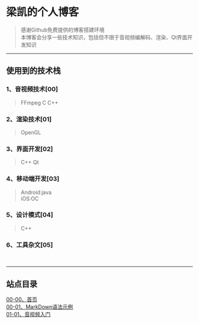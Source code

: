 # 梁凯的个人博客


>感谢Github免费提供的博客搭建环境<br>
>本博客会分享一些技术知识，包括但不限于音视频编解码、渲染、Qt界面开发知识

***
## 使用到的技术栈

### 1、音视频技术[00]
>FFmpeg C C++

### 2、渲染技术[01]
>OpenGL

### 3、界面开发[02]
>C++ Qt

### 4、移动端开发[03]<br>
>Android:java<br>
>iOS:OC

### 5、设计模式[04]
>C++

### 6、工具杂文[05]
<br>

***

## 站点目录
[00-00、首页](https:://arikes.github.io/)<br>
[00-01、MarkDown语法示例](https://arikes.github.io/test/markdown.html)<br>
[01-01、音视频入门](https:://arikes.github.io/) <br>


